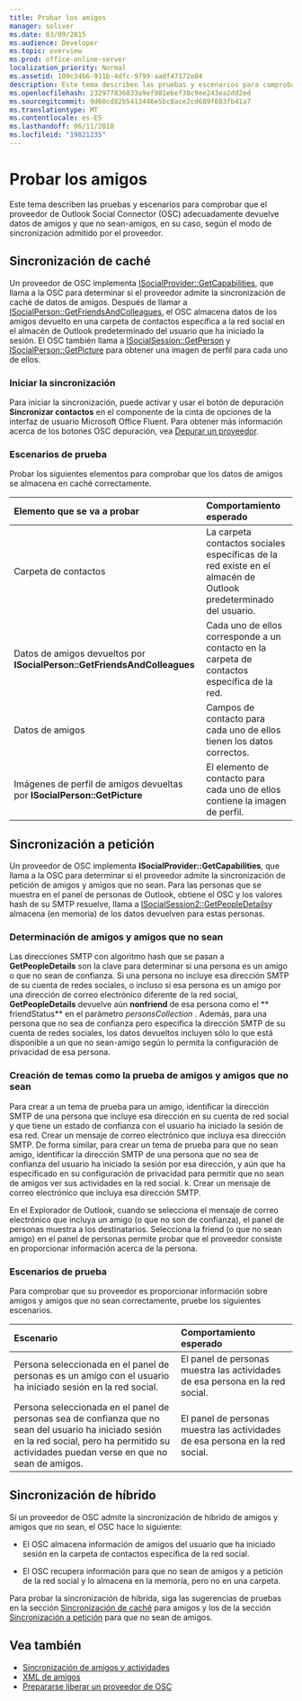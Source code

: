 ```yaml
---
title: Probar los amigos
manager: soliver
ms.date: 03/09/2015
ms.audience: Developer
ms.topic: overview
ms.prod: office-online-server
localization_priority: Normal
ms.assetid: 109c34b6-911b-4dfc-9799-aadf47172e84
description: Este tema describen las pruebas y escenarios para comprobar que el proveedor de Outlook Social Connector (OSC) adecuadamente devuelve datos de amigos y que no sean-amigos, en su caso, según el modo de sincronización admitido por el proveedor.
ms.openlocfilehash: 232977836833a9ef981ebef38c9ee243ea2dd2ed
ms.sourcegitcommit: 9d60cd82b5413446e5bc8ace2cd689f683fb41a7
ms.translationtype: MT
ms.contentlocale: es-ES
ms.lasthandoff: 06/11/2018
ms.locfileid: "19821235"
---
```

# <a name="testing-friends"></a>Probar los amigos

Este tema describen las pruebas y escenarios para comprobar que el proveedor de Outlook Social Connector (OSC) adecuadamente devuelve datos de amigos y que no sean-amigos, en su caso, según el modo de sincronización admitido por el proveedor.

<a name="olosc_TestingFriends_CachedSync"> </a>

## <a name="cached-synchronization"></a>Sincronización de caché

Un proveedor de OSC implementa [ISocialProvider::GetCapabilities](isocialprovider-getcapabilities.md), que llama a la OSC para determinar si el proveedor admite la sincronización de caché de datos de amigos. Después de llamar a [ISocialPerson::GetFriendsAndColleagues](isocialperson-getfriendsandcolleagues.md), el OSC almacena datos de los amigos devuelto en una carpeta de contactos específica a la red social en el almacén de Outlook predeterminado del usuario que ha iniciado la sesión. El OSC también llama a [ISocialSession::GetPerson](isocialsession-getperson.md) y [ISocialPerson::GetPicture](isocialperson-getpicture.md) para obtener una imagen de perfil para cada uno de ellos. 
  
### <a name="initiate-synchronization"></a>Iniciar la sincronización

Para iniciar la sincronización, puede activar y usar el botón de depuración **Sincronizar contactos** en el componente de la cinta de opciones de la interfaz de usuario Microsoft Office Fluent. Para obtener más información acerca de los botones OSC depuración, vea [Depurar un proveedor](debugging-a-provider.md). 
  
### <a name="test-scenarios"></a>Escenarios de prueba

Probar los siguientes elementos para comprobar que los datos de amigos se almacena en caché correctamente.
  
|**Elemento que se va a probar**|**Comportamiento esperado**|
|:-----|:-----|
|Carpeta de contactos  <br/> |La carpeta contactos sociales específicas de la red existe en el almacén de Outlook predeterminado del usuario.  <br/> |
|Datos de amigos devueltos por **ISocialPerson::GetFriendsAndColleagues** <br/> |Cada uno de ellos corresponde a un contacto en la carpeta de contactos específica de la red.  <br/> |
|Datos de amigos  <br/> |Campos de contacto para cada uno de ellos tienen los datos correctos.  <br/> |
|Imágenes de perfil de amigos devueltas por **ISocialPerson::GetPicture** <br/> |El elemento de contacto para cada uno de ellos contiene la imagen de perfil.  <br/> |

<a name="olosc_TestingFriends_OnDemandSync"> </a>

## <a name="on-demand-synchronization"></a>Sincronización a petición

Un proveedor de OSC implementa **ISocialProvider::GetCapabilities**, que llama a la OSC para determinar si el proveedor admite la sincronización de petición de amigos y amigos que no sean. Para las personas que se muestra en el panel de personas de Outlook, obtiene el OSC y los valores hash de su SMTP resuelve, llama a [ISocialSession2::GetPeopleDetails](isocialsession2-getpeopledetails.md)y almacena (en memoria) de los datos devuelven para estas personas. 
  
### <a name="determining-friends-and-non-friends"></a>Determinación de amigos y amigos que no sean

Las direcciones SMTP con algoritmo hash que se pasan a **GetPeopleDetails** son la clave para determinar si una persona es un amigo o que no sean de confianza. Si una persona no incluye esa dirección SMTP de su cuenta de redes sociales, o incluso si esa persona es un amigo por una dirección de correo electrónico diferente de la red social, **GetPeopleDetails** devuelve aún **nonfriend** de esa persona como el ** friendStatus** en el parámetro _personsCollection_ . Además, para una persona que no sea de confianza pero especifica la dirección SMTP de su cuenta de redes sociales, los datos devueltos incluyen sólo lo que está disponible a un que no sean-amigo según lo permita la configuración de privacidad de esa persona. 
  
### <a name="creating-test-subjects-for-friends-and-non-friends"></a>Creación de temas como la prueba de amigos y amigos que no sean

Para crear a un tema de prueba para un amigo, identificar la dirección SMTP de una persona que incluye esa dirección en su cuenta de red social y que tiene un estado de confianza con el usuario ha iniciado la sesión de esa red. Crear un mensaje de correo electrónico que incluya esa dirección SMTP. De forma similar, para crear un tema de prueba para que no sean amigo, identificar la dirección SMTP de una persona que no sea de confianza del usuario ha iniciado la sesión por esa dirección, y aún que ha especificado en su configuración de privacidad para permitir que no sean de amigos ver sus actividades en la red social. k. Crear un mensaje de correo electrónico que incluya esa dirección SMTP. 
  
En el Explorador de Outlook, cuando se selecciona el mensaje de correo electrónico que incluya un amigo (o que no son de confianza), el panel de personas muestra a los destinatarios. Selecciona la friend (o que no sean amigo) en el panel de personas permite probar que el proveedor consiste en proporcionar información acerca de la persona.
  
### <a name="test-scenarios"></a>Escenarios de prueba

Para comprobar que su proveedor es proporcionar información sobre amigos y amigos que no sean correctamente, pruebe los siguientes escenarios.
  
|**Escenario**|**Comportamiento esperado**|
|:-----|:-----|
|Persona seleccionada en el panel de personas es un amigo con el usuario ha iniciado sesión en la red social.  <br/> |El panel de personas muestra las actividades de esa persona en la red social.  <br/> |
|Persona seleccionada en el panel de personas sea de confianza que no sean del usuario ha iniciado sesión en la red social, pero ha permitido su actividades puedan verse en que no sean de amigos.  <br/> |El panel de personas muestra las actividades de esa persona en la red social.  <br/> |

<a name="olosc_TestingFriends_OnDemandSync"> </a>

## <a name="hybrid-synchronization"></a>Sincronización de híbrido

Si un proveedor de OSC admite la sincronización de híbrido de amigos y amigos que no sean, el OSC hace lo siguiente: 
  
- El OSC almacena información de amigos del usuario que ha iniciado sesión en la carpeta de contactos específica de la red social.
    
- El OSC recupera información para que no sean de amigos y a petición de la red social y lo almacena en la memoria, pero no en una carpeta.
    
Para probar la sincronización de híbrida, siga las sugerencias de pruebas en la sección [Sincronización de caché](#olosc_TestingFriends_CachedSync) para amigos y los de la sección [Sincronización a petición](#olosc_TestingFriends_OnDemandSync) para que no sean de amigos. 
  
## <a name="see-also"></a>Vea también

- [Sincronización de amigos y actividades](synchronizing-friends-and-activities.md) 
- [XML de amigos](xml-for-friends.md)
- [Prepararse liberar un proveedor de OSC](getting-ready-to-release-an-osc-provider.md)

